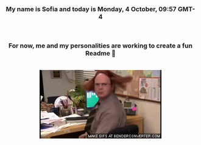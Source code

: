 


<div align="center">
<h3 >My name is Sofia and today is Monday, 4 October, 09:57 GMT-4</h3><br>
<h3 >For now, me and my personalities are working to create a fun Readme 👋
</h3><br>
<img src='img/dwight.gif' alt='working...'/>
</div>
